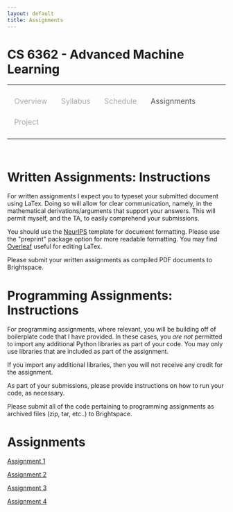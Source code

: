 ```yaml
---
layout: default
title: Assignments
---
```


<style>
.topnav {
  overflow: hidden;
  background-color: #fdfdfd;
}

.topnav a {
  float: left;
  color: #aaaaaa;
  text-align: center;
  padding: 14px 16px;
  text-decoration: none;
  font-size: 17px;
}

.topnav a:hover {
  color: #555555;
}

.topnav a.active {
  color: #555555;
}
</style>

# CS 6362 - Advanced Machine Learning

---

<div class='topnav'>
  <a href="/teaching/aml/fall2022">Overview</a>
  <a href="/teaching/aml/fall2022/syllabus">Syllabus</a>
  <a href="/teaching/aml/fall2022/schedule">Schedule</a>
  <a class='active' href="/teaching/aml/fall2022/assignments">Assignments</a>
  <a href="/teaching/aml/fall2022/project">Project</a>
</div>

---

<br>

# Written Assignments: Instructions

For written assignments I expect you to typeset your submitted document using LaTex. Doing so will allow for clear communication, namely, in the mathematical derivations/arguments that support your answers. This will permit myself, and the TA, to easily comprehend your submissions.

You should use the [NeurIPS](https://nips.cc/Conferences/2021/PaperInformation/StyleFiles) template for document formatting. Please use the "preprint" package option for more readable formatting. You may find [Overleaf](https://www.overleaf.com/) useful for editing LaTex.

Please submit your written assignments as compiled PDF documents to Brightspace.

# Programming Assignments: Instructions

For programming assignments, where relevant, you will be building off of boilerplate code that I have provided. In these cases, you _are not_ permitted to import any additional Python libraries as part of your code. You may only use libraries that are included as part of the assignment.

If you import any additional libraries, then you will not receive any credit for the assignment.

As part of your submissions, please provide instructions on how to run your code, as necessary.

Please submit all of the code pertaining to programming assignments as archived files (zip, tar, etc..) to Brightspace.

# Assignments

[Assignment 1](/teaching/aml/fall2022/assignments/assignment1)

[Assignment 2](/teaching/aml/fall2022/assignments/assignment2)

[Assignment 3](/teaching/aml/fall2022/assignments/assignment3)

[Assignment 4](/teaching/aml/fall2022/assignments/assignment4)
